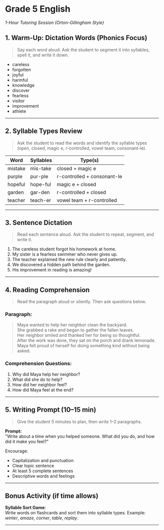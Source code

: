 # Grade 5 English 

_1-Hour Tutoring Session (Orton-Gillingham Style)_

## 1. Warm-Up: Dictation Words (Phonics Focus)

> Say each word aloud. Ask the student to segment it into syllables, spell it, and write it down.

- careless  
- forgotten  
- joyful  
- harmful  
- knowledge  
- discover  
- fearless  
- visitor  
- improvement  
- athlete  

---

## 2. Syllable Types Review

> Ask the student to read the words and identify the syllable types (open, closed, magic e, r-controlled, vowel team, consonant-le).

| Word       | Syllables      | Type(s)              |
|------------|----------------|----------------------|
| mistake    | mis-take       | closed + magic e     |
| purple     | pur-ple        | r-controlled + consonant-le |
| hopeful    | hope-ful       | magic e + closed     |
| garden     | gar-den        | r-controlled + closed |
| teacher    | teach-er       | vowel team + r-controlled |

---

## 3. Sentence Dictation

> Read each sentence aloud. Ask the student to repeat, segment, and write it.

1. The careless student forgot his homework at home.  
2. My sister is a fearless swimmer who never gives up.  
3. The teacher explained the new rule clearly and patiently.  
4. We discovered a hidden path behind the garden.  
5. His improvement in reading is amazing!

---

## 4. Reading Comprehension

> Read the paragraph aloud or silently. Then ask questions below.

### Paragraph:

> Maya wanted to help her neighbor clean the backyard.  
> She grabbed a rake and began to gather the fallen leaves.  
> Her neighbor smiled and thanked her for being so thoughtful.  
> After the work was done, they sat on the porch and drank lemonade.  
> Maya felt proud of herself for doing something kind without being asked.

### Comprehension Questions:

1. Why did Maya help her neighbor?  
2. What did she do to help?  
3. How did her neighbor feel?  
4. How did Maya feel at the end?

---

## 5. Writing Prompt (10–15 min)

> Give the student 5 minutes to plan, then write 1–2 paragraphs.

**Prompt:**  
"Write about a time when you helped someone. What did you do, and how did it make you feel?"

Encourage:
- Capitalization and punctuation  
- Clear topic sentence  
- At least 5 complete sentences  
- Descriptive words and feelings

---

## Bonus Activity (if time allows)

**Syllable Sort Game**:  
Write words on flashcards and sort them into syllable types. Example: *winter*, *amaze*, *corner*, *table*, *replay*.

---

